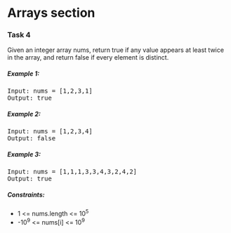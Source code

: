<h1>Arrays section</h1>

<h3>Task 4</h2>
<p>Given an integer array nums, return true if any value appears at least twice in the array, and return false if every element is distinct.</p>
   
<h5>Example 1:</h5>
<pre>
Input: nums = [1,2,3,1]
Output: true
</pre>

<h5>Example 2:</h5>
<pre>
Input: nums = [1,2,3,4]
Output: false
</pre>

<h5>Example 3:</h5>
<pre>
Input: nums = [1,1,1,3,3,4,3,2,4,2]
Output: true
</pre> 

<h5>Constraints:</h5>
<ul>
<li>1 <= nums.length <= 10<sup>5</sup></li>
<li>-10<sup>9</sup> <= nums[i] <= 10<sup>9</sup></li>
</ul> 
